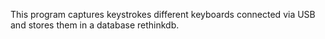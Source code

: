 This program captures keystrokes different keyboards connected via USB and stores them in a database rethinkdb.


